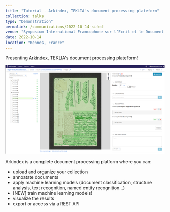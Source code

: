 ```yaml
---
title: "Tutorial - Arkindex, TEKLIA's document processing plateform"
collection: talks
type: "Demonstration"
permalink: /communications/2022-10-14-sifed
venue: "Symposium International Francophone sur l’Ecrit et le Document (SIFED 2022)"
date: 2022-10-14
location: "Rennes, France"
---
```


Presenting [Arkindex](https://demo.arkindex.org/browse/), TEKLIA's document processing plateform!

![](/images/arkindex.png)

Arkindex is a complete document processing platform where you can:
* upload and organize your collection
* annoatate documents
* apply machine learning models (document classification, structure analysis, text recognition, named entity recognition...)
* [NEW] train machine learning models! 
* visualize the results 
* export or access via a REST API
